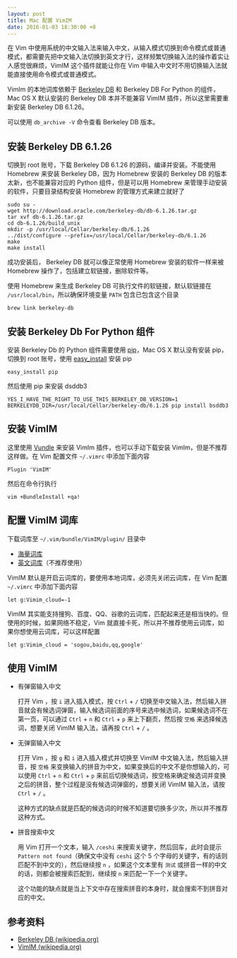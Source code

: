 ```yaml
---
layout: post
title: Mac 配置 VimIM
date: 2016-01-03 18:30:00 +8
---
```


在 Vim 中使用系统的中文输入法来输入中文，从输入模式切换到命令模式或普通模式，都需要先把中文输入法切换到英文才行，这样频繁切换输入法的操作着实让人感觉很麻烦，VimIM 这个插件就能让你在 Vim 中输入中文时不用切换输入法就能直接使用命令模式或普通模式。

<!--excerpt-->

VimIm 的本地词库依赖于 [Berkeley DB](http://www.oracle.com/technetwork/database/database-technologies/berkeleydb/downloads/index.html) 和 Berkeley DB For Python 的组件，Mac OS X 默认安装的 Berkeley DB 本并不能兼容 VimIM 插件，所以这里需要重新安装 Berkeley DB 6.1.26。

可以使用 `db_archive -V` 命令查看 Berkeley DB 版本。

## 安装 Berkeley DB 6.1.26

切换到 root 账号，下载 Berkeley DB 6.1.26 的源码，编译并安装。不能使用 Homebrew 来安装 Berkeley DB，因为 Homebrew 安装的 Berkeley DB 的版本太新，也不能兼容对应的 Python 组件，但是可以用 Homebrew 来管理手动安装的软件，只要目录结构安装 Homebrew 的管理方式来建立就好了

```shell
sudo su -
wget http://download.oracle.com/berkeley-db/db-6.1.26.tar.gz
tar xvf db-6.1.26.tar.gz
cd db-6.1.26/build_unix
mkdir -p /usr/local/Cellar/berkeley-db/6.1.26
../dist/configure --prefix=/usr/local/Cellar/berkeley-db/6.1.26
make
make install
```

成功安装后， Berkeley DB 就可以像正常使用 Homebrew 安装的软件一样来被 Homebrew 操作了，包括建立软链接，删除软件等。

使用 Homebrew 来生成 Berkeley DB 可执行文件的软链接，默认软链接在 `/usr/local/bin`，所以确保环境变量 `PATH` 包含已包含这个目录

```shell
brew link berkeley-db
```


## 安装 Berkeley Db For Python 组件

安装 Berkeley Db 的 Python 组件需要使用 [pip](https://en.wikipedia.org/wiki/Pip_(package_manager))，Mac OS X 默认没有安装 pip，切换到 root 账号，使用 [easy_install](http://peak.telecommunity.com/DevCenter/EasyInstall) 安装 pip

```shell
easy_install pip
```

然后使用 pip 来安装 dsddb3

```shell
YES_I_HAVE_THE_RIGHT_TO_USE_THIS_BERKELEY_DB_VERSION=1 BERKELEYDB_DIR=/usr/local/Cellar/berkeley-db/6.1.26 pip install bsddb3
```

## 安装 VimIM

这里使用 [Vundle](https://github.com/VundleVim/Vundle.vim) 来安装 VimIm 插件，也可以手动下载安装 VimIm，但是不推荐这样做。在 Vim 配置文件 `~/.vimrc` 中添加下面内容

```vim
Plugin 'VimIM'
```

然后在命令行执行

```shell
vim +BundleInstall +qa!
```

## 配置 VimIM 词库

下载词库至 `~/.vim/bundle/VimIM/plugin/` 目录中

* [海量词库](https://raw.githubusercontent.com/vimim/vimim/master/plugin/vimim.gbk.bsddb)
* [英文词库](https://raw.githubusercontent.com/vimim/vimim/master/plugin/vimim.txt)（不推荐使用）

VimIM 默认是开启云词库的，要使用本地词库，必须先关闭云词库，在 Vim 配置 `~/.vimrc` 中添加下面内容

```vim
let g:Vimim_cloud=-1
```

VimIM 其实能支持搜狗、百度、QQ、谷歌的云词库，匹配起来还是相当快的。但使用的时候，如果网络不稳定，Vim 就直接卡死，所以并不推荐使用云词库，如果你想使用云词库，可以这样配置

```vim
let g:Vimim_cloud = 'sogou,baidu,qq,google'
```

## 使用 VimIM

* 有弹窗输入中文

  打开 Vim ，按 `i` 进入插入模式，按 `Ctrl` + `/` 切换至中文输入法，然后输入拼音就会有候选词弹窗，输入候选词前面的序号来选中候选词，如果候选词不在第一页，可以通过 `Ctrl` + `n` 和 `Ctrl` + `p` 来上下翻页，然后按 `空格` 来选择候选词，想要关闭 VimIM 输入法，请再按 `Ctrl` + `/` 。

* 无弹窗输入中文

  打开 Vim ，按 `g` 和 `i` 进入插入模式并切换至 VimIM 中文输入法，然后输入拼音，按 `空格` 来变换输入的拼音为中文，如果变换后的中文不是你想输入的，可以使用 `Ctrl` + `n` 和 `Ctrl` + `p` 来前后切换候选词，按空格来确定候选词并变换之后的拼音，整个过程是没有候选词弹窗的，想要关闭 VimIM 输入法，请按 `Ctrl` + `/` 。

  这种方式的缺点就是匹配的候选词的时候不知道要切换多少次，所以并不推荐这种方式。

* 拼音搜索中文

  用 Vim 打开一个文本，输入 `/ceshi` 来搜索关键字，然后回车，此时会提示 `Pattern not found`（确保文中没有 `ceshi` 这个 5 个字母的关键字，有的话则匹配不到中文的），然后继续按 `n` ，如果这个文本里有 `测试` 或拼音一样的中文的话，则都会被搜索匹配到，继续按 `n` 来匹配一下一个关键字。

  这个功能的缺点就是当上下文中存在搜索拼音的本身时，就会搜索不到拼音对应的中文。


## 参考资料

* [Berkeley DB (wikipedia.org)](https://zh.wikipedia.org/wiki/Berkeley_DB)
* [VimIM (wikipedia.org)](https://zh.wikipedia.org/wiki/VimIM)
